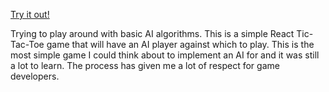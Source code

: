 [Try it out!](https://victoriousj.github.io/javascript-minimax-tic-tac-toe/)

Trying to play around with basic AI algorithms. This is a simple React Tic-Tac-Toe game that will have an AI player against which to play. This is the most simple game I could think about to implement an AI for and it was still a lot to learn. The process has given me a lot of respect for game developers. 
